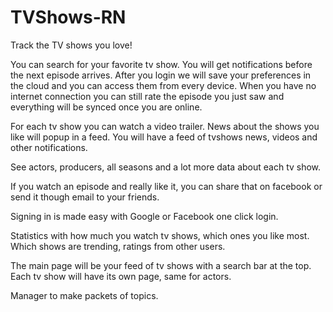 # TVShows-RN


Track the TV shows you love!

You can search for your favorite tv show. You will get notifications before the next episode arrives. 
After you login we will save your preferences in the cloud and you can access them from every device. 
When you have no internet connection you can still rate the episode you just saw and everything will be synced once you are online.

For each tv show you can watch a video trailer. News about the shows you like will popup in a feed.
You will have a feed of tvshows news, videos and other notifications.

See actors, producers, all seasons and a lot more data about each tv show.

If you watch an episode and really like it, you can share that on facebook or send it though email to your friends.

Signing in is made easy with Google or Facebook one click login.

Statistics with how much you watch tv shows, which ones you like most. Which shows are trending, ratings from other users.

The main page will be your feed of tv shows with a search bar at the top. Each tv show will have its own page, same for actors.

Manager to make packets of topics.
